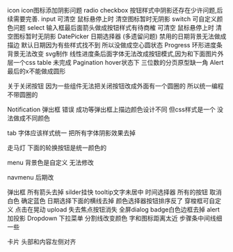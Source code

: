 icon
icon图标添加阴影问题
radio  checkbox
按钮样式中阴影还存在少许问题,后续需要完善.
input
可清空 鼠标悬停上时 清空图标暂时无阴影
switch
可自定义颜色问题
select
输入框最后面箭头做成按钮样式有待商榷
可清空 鼠标悬停上时 清空图标暂时无阴影
DatePicker 日期选择器 (多遗留问题)
禁用的日期背景无法做成描边
默认日期因为有些样式找不到 所以没做成空心圆状态
Progress
环形进度条背景无法改变 svg制作 线性进度条后面字体无法改成按钮模式,因为和下面图片外层一个css
table
未完成
Pagination
hover状态下 三位数的分页原型缺一角
Alert
最后的x不能做成圆形 

关于关闭按钮
因为一些组件无法把关闭按钮改成外面有一个圆圈的 所以统一编程不带圆圈的


Notification
弹出框  错误 成功等弹出框上描边颜色设计不同  但css样式是一个 没法做成不同颜色

tab
字体应该样式统一 把所有字体阴影效果去掉

走马灯
下面的轮换按钮是统一颜色的

menu
背景色是自定义 无法修改

navmenu 后期改


弹出框 所有箭头去掉
silder挂快 tooltip文字未居中
时间选择器  所有的按钮  取消白色  确定蓝色
日期选择下面的横线去掉
颜色选择器按钮排序反了
穿梭框可自定义 点击在晃动
upload 失去焦点按钮消失
全屏dialog
badge白色边框去掉
alert 加投影
Dropdown 下拉菜单 分割线改变颜色  字和图标距离太近
步骤条中间线细一些

卡片 头部和内容左侧对齐
